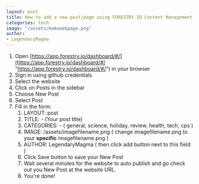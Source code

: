 ```yaml
---
layout: post
title: How to add a new post/page using FORESTRY.IO Content Management System
categories: tech
image: "/assets/makewebpage.png"
author: 
- LegendaryMagma
---
```

1. Open [https://app.forestry.io/dashboard/#/](https://app.forestry.io/dashboard/#/ "https://app.forestry.io/dashboard/#/")  in your browser
2. Sign in using github credentials
3. Select the website
4. Click on Posts in the sidebar
5. Choose New Post
6. Select Post
7. Fill in the form:
   1. LAYOUT: post
   2. TITLE: - (Your post title)
   3. CATEGORIES: - ( general, science, holiday, review, health, tech, cps )
   4. IMAGE: /assets/imagefilename.png ( change imagefilename.png to your **specific** imagefilename.png  )
   5. AUTHOR: LegendaryMagma ( then click add button next to this field )
   6. Click Save button to save your New Post
   7. Wait  several minutes for the website to auto publish and go check out you New Post at the website URL.
   8.  You're done!